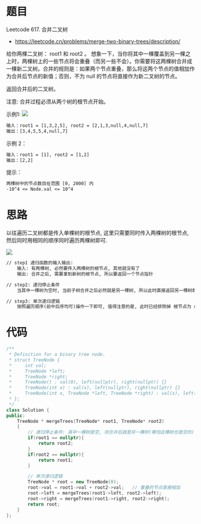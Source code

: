 # 题目
Leetcode 617. 合并二叉树
- https://leetcode.cn/problems/merge-two-binary-trees/description/

给你两棵二叉树： root1 和 root2 。
想象一下，当你将其中一棵覆盖到另一棵之上时，两棵树上的一些节点将会重叠（而另一些不会）。你需要将这两棵树合并成一棵新二叉树。合并的规则是：如果两个节点重叠，那么将这两个节点的值相加作为合并后节点的新值；否则，不为 null 的节点将直接作为新二叉树的节点。

返回合并后的二叉树。

注意: 合并过程必须从两个树的根节点开始。

示例1:
![](https://assets.leetcode.com/uploads/2021/02/05/merge.jpg)

```txt
输入：root1 = [1,3,2,5], root2 = [2,1,3,null,4,null,7]
输出：[3,4,5,5,4,null,7]
```

示例 2：
```txt
输入：root1 = [1], root2 = [1,2]
输出：[2,2]
```


提示：
```txt
两棵树中的节点数目在范围 [0, 2000] 内
-10^4 <= Node.val <= 10^4
```

# 思路
以往遍历二叉树都是传入单棵树的根节点, 这里只需要同时传入两棵树的根节点, 然后同时用相同的顺序同时遍历两棵树即可.

![](https://code-thinking.cdn.bcebos.com/gifs/617.%E5%90%88%E5%B9%B6%E4%BA%8C%E5%8F%89%E6%A0%91.gif)

```txt
// step1 递归函数的输入输出:
    输入: 有两棵树, 必然要传入两棵树的根节点, 其他就没有了
    输出: 合并之后, 需要拿到新树的根节点, 所以要返回一个节点指针

// step2: 递归停止条件
    当其中一棵树为空时, 当前子树合并之后必然就是另一棵树, 所以此时直接返回另一棵树即可.

// step3: 单次递归逻辑
    按照遍历顺序(前中后序均可)操作一下即可, 值得注意的是, 此时已经排除掉 根节点为 nullptr 的情况了.
```

# 代码
```cpp
/**
 * Definition for a binary tree node.
 * struct TreeNode {
 *     int val;
 *     TreeNode *left;
 *     TreeNode *right;
 *     TreeNode() : val(0), left(nullptr), right(nullptr) {}
 *     TreeNode(int x) : val(x), left(nullptr), right(nullptr) {}
 *     TreeNode(int x, TreeNode *left, TreeNode *right) : val(x), left(left), right(right) {}
 * };
 */
class Solution {
public:
    TreeNode * mergeTrees(TreeNode* root1, TreeNode* root2)
    {
        // 递归停止条件: 其中一棵树是空, 则合并后就是另一棵树(哪怕这棵树也是空的)
        if(root1 == nullptr){
            return root2;
        }
        if(root2 == nullptr){
            return root1;
        }

        // 单次递归逻辑
        TreeNode * root = new TreeNode(0);
        root->val = root1->val + root2->val;   // 重叠的节点直接相加
        root->left = mergeTrees(root1->left, root2->left);
        root->right = mergeTrees(root1->right, root2->right);
        return root;
    }
};
```


